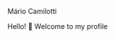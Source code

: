 Mário Camilotti 

Hello! 👋 Welcome to my profile

<!--
**MarioCamilotti/MarioCamilotti** is a ✨ _special_ ✨ repository because its `README.md` (this file) appears on your GitHub profile.

My name is Mário and:

- 🔭 I’m currently working on ...
- 🌱 I’m currently learning ...
- 👯 I’m looking to collaborate on ...
- 🤔 I’m looking for help with ...
- 💬 Ask me about ...
- 📫 How to reach me: ...
- 😄 Pronouns: ...
- ⚡ Fun fact: ...
-->
